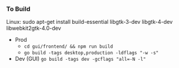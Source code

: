 ### To Build

Linux: 
sudo apt-get install build-essential libgtk-3-dev libgtk-4-dev libwebkit2gtk-4.0-dev
- Prod
  - `cd gui/frontend/ && npm run build`
  - `go build -tags desktop,production -ldflags "-w -s"`
- Dev (GUI) `go build -tags dev -gcflags "all=-N -l"`
